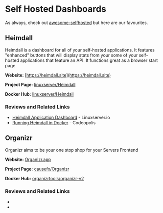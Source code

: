 # Self Hosted Dashboards

As always, check out [awesome-selfhosted](https://github.com/awesome-selfhosted/awesome-selfhosted) but here are our favourites.

## Heimdall
Heimdall is a dashboard for all of your self-hosted applications.  It features "enhanced" buttons that will display stats from your some of your self-hosted applications that feature an API.  It functions great as a browser start page.

**Website:** [https://heimdall.site](https://heimdall.site)

**Project Page:** [linuxserver/Heimdall](https://github.com/linuxserver/Heimdall)

**Docker Hub:** [linuxserver/Heimdall](https://hub.docker.com/r/linuxserver/heimdall)

### Reviews and Related Links
   * [Heimdall Application Dashboard](https://blog.linuxserver.io/2018/02/12/heimdall-application-dashboard/) - Linuxserver.io
   * [Running Heimdall in Docker](http://codeopolis.com/posts/running-heimdall-in-docker/) - Codeopolis


## Organizr
Organizr aims to be your one stop shop for your Servers Frontend

**Website:** [Organizr.app](https://organizr.app)

**Project Page:** [causefx/Organizr](https://github.com/causefx/Organizr)

**Docker Hub:** [organizrtools/organizr-v2](https://hub.docker.com/r/organizrtools/organizr-v2/)

### Reviews and Related Links
  *
  *
